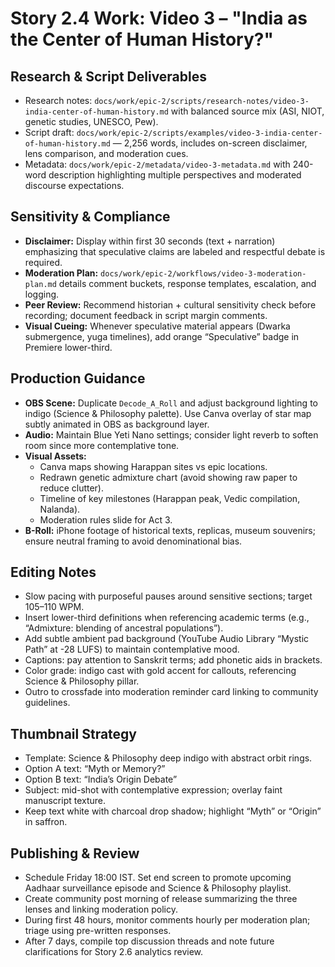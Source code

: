 # Story 2.4 Work: Video 3 – "India as the Center of Human History?"

## Research & Script Deliverables
- Research notes: `docs/work/epic-2/scripts/research-notes/video-3-india-center-of-human-history.md` with balanced source mix (ASI, NIOT, genetic studies, UNESCO, Pew).
- Script draft: `docs/work/epic-2/scripts/examples/video-3-india-center-of-human-history.md` — 2,256 words, includes on-screen disclaimer, lens comparison, and moderation cues.
- Metadata: `docs/work/epic-2/metadata/video-3-metadata.md` with 240-word description highlighting multiple perspectives and moderated discourse expectations.

## Sensitivity & Compliance
- **Disclaimer:** Display within first 30 seconds (text + narration) emphasizing that speculative claims are labeled and respectful debate is required.
- **Moderation Plan:** `docs/work/epic-2/workflows/video-3-moderation-plan.md` details comment buckets, response templates, escalation, and logging.
- **Peer Review:** Recommend historian + cultural sensitivity check before recording; document feedback in script margin comments.
- **Visual Cueing:** Whenever speculative material appears (Dwarka submergence, yuga timelines), add orange “Speculative” badge in Premiere lower-third.

## Production Guidance
- **OBS Scene:** Duplicate `Decode_A_Roll` and adjust background lighting to indigo (Science & Philosophy palette). Use Canva overlay of star map subtly animated in OBS as background layer.  
- **Audio:** Maintain Blue Yeti Nano settings; consider light reverb to soften room since more contemplative tone.  
- **Visual Assets:**  
  - Canva maps showing Harappan sites vs epic locations.  
  - Redrawn genetic admixture chart (avoid showing raw paper to reduce clutter).  
  - Timeline of key milestones (Harappan peak, Vedic compilation, Nalanda).  
  - Moderation rules slide for Act 3.  
- **B-Roll:** iPhone footage of historical texts, replicas, museum souvenirs; ensure neutral framing to avoid denominational bias.

## Editing Notes
- Slow pacing with purposeful pauses around sensitive sections; target 105–110 WPM.  
- Insert lower-third definitions when referencing academic terms (e.g., “Admixture: blending of ancestral populations”).  
- Add subtle ambient pad background (YouTube Audio Library “Mystic Path” at -28 LUFS) to maintain contemplative mood.  
- Captions: pay attention to Sanskrit terms; add phonetic aids in brackets.  
- Color grade: indigo cast with gold accent for callouts, referencing Science & Philosophy pillar.  
- Outro to crossfade into moderation reminder card linking to community guidelines.

## Thumbnail Strategy
- Template: Science & Philosophy deep indigo with abstract orbit rings.  
- Option A text: “Myth or Memory?”  
- Option B text: “India’s Origin Debate”  
- Subject: mid-shot with contemplative expression; overlay faint manuscript texture.  
- Keep text white with charcoal drop shadow; highlight “Myth” or “Origin” in saffron.

## Publishing & Review
- Schedule Friday 18:00 IST. Set end screen to promote upcoming Aadhaar surveillance episode and Science & Philosophy playlist.  
- Create community post morning of release summarizing the three lenses and linking moderation policy.  
- During first 48 hours, monitor comments hourly per moderation plan; triage using pre-written responses.  
- After 7 days, compile top discussion threads and note future clarifications for Story 2.6 analytics review.
